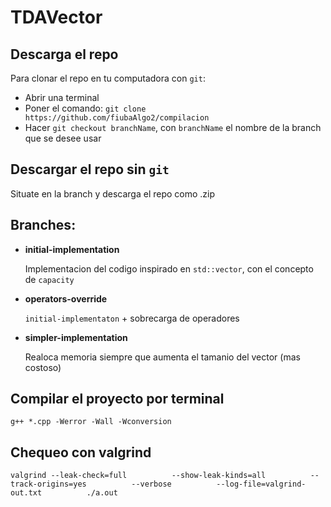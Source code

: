 # TDAVector

## Descarga el repo

Para clonar el repo en tu computadora con `git`:
- Abrir una terminal
- Poner el comando: `git clone https://github.com/fiubaAlgo2/compilacion`
- Hacer `git checkout branchName`, con `branchName` el nombre de la branch que se desee usar

## Descargar el repo sin `git`

Situate en la branch y descarga el repo como .zip

## Branches:

- **initial-implementation**

	Implementacion del codigo inspirado en `std::vector`, con el concepto de `capacity`

- **operators-override**

	`initial-implementaton` + sobrecarga de operadores

- **simpler-implementation**

	Realoca memoria siempre que aumenta el tamanio del vector (mas costoso)


## Compilar el proyecto por terminal

```
g++ *.cpp -Werror -Wall -Wconversion
```

## Chequeo con valgrind

```
valgrind --leak-check=full          --show-leak-kinds=all          --track-origins=yes          --verbose          --log-file=valgrind-out.txt          ./a.out
```


